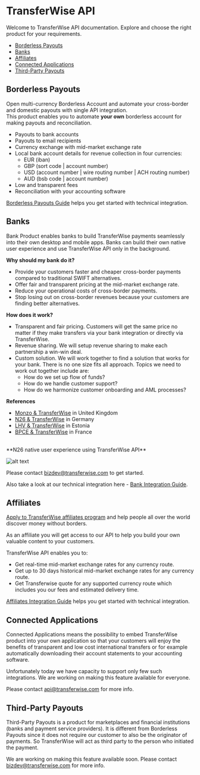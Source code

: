 # TransferWise API
Welcome to TransferWise API documentation. Explore and choose the right product for your requirements. 

* [Borderless Payouts](#transferwise-api-borderless-payouts)                                           
* [Banks](#transferwise-api-banks)                                           
* [Affiliates](#transferwise-api-affiliates)                                           
* [Connected Applications](#transferwise-api-connected-applications)                                           
* [Third-Party Payouts](#transferwise-api-third-party-payouts)                                           

## Borderless Payouts
Open multi-currency Borderless Account and automate your cross-border and domestic payouts with single API integration.   
This product enables you to automate **your own** borderless account for making payouts and reconciliation. 

<ul>
  <li>Payouts to bank accounts</li>
  <li>Payouts to email recipients</li>
  <li>Currency exchange with mid-market exchange rate</li>
  <li>Local bank account details for revenue collection in four currencies:
    <ul>
      <li>EUR (iban)</li>
      <li>GBP (sort code | account number)</li>
      <li>USD (account number | wire routing number | ACH routing number)</li>
      <li>AUD (bsb code | account number)</li>
    </ul>  
  </li>
  <li>Low and transparent fees</li>
  <li>Reconciliation with your accounting software</li>
</ul>

[Borderless Payouts Guide](#borderless-payouts-guide) helps you get started with technical integration.



## Banks
Bank Product enables banks to build TransferWise payments seamlessly into their own desktop and mobile apps. 
Banks can build their own native user experience and use TransferWise API only in the background.

**Why should my bank do it?**

* Provide your customers faster and cheaper cross-border payments compared to traditional SWIFT alternatives.
* Offer fair and transparent pricing at the mid-market exchange rate.
* Reduce your operational costs of cross-border payments.
* Stop losing out on cross-border revenues because your customers are finding better alternatives.

**How does it work?**
<ul>
  <li>Transparent and fair pricing. Customers will get the same price no matter if they make transfers via your bank integration or directly via TransferWise.</li> 
  <li>Revenue sharing. We will setup revenue sharing to make each partnership a win-win deal.</li>
  <li>Custom solution. We will work together to find a solution that works for your bank. There is no one size fits all approach. Topics we need to work out together include are:
    <ul>
      <li>How do we set up flow of funds? </li>
      <li>How do we handle customer support?</li>
      <li>How do we harmonize customer onboarding and AML processes? </li>
    </ul>  
  </li>
</ul>


**References**

* [Monzo & TransferWise](https://monzo.com/blog/2018/06/25/monzo-international-transfers) in United Kingdom 
* [N26 & TransferWise](https://www.lhv.ee/en/transferwise) in Germany
* [LHV & TransferWise](https://n26.com/en-eu/transferwise) in Estonia
* [BPCE & TransferWise](https://www.bankingtech.com/2018/06/bpce-natixis-and-transferwise-team-for-affordable-cross-border-remittances) in France

<br/>
**N26 native user experience using TransferWise API**

![alt text](https://image.ibb.co/m8kXTv/tw_n26_example.png "N26 User Experience")


Please contact bizdev@transferwise.com to get started.

Also take a look at our technical integration here - [Bank Integration Guide](#bank-integrations-guide).



## Affiliates

[Apply to TransferWise affiliates program](https://transferwise.com/partnerwise) and help people all over the world discover money without borders.

As an affiliate you will get access to our API to help you build your own valuable content to your customers.

TransferWise API enables you to:
<ul>
    <li>Get real-time mid-market exchange rates for any currency route.</li>
    <li>Get up to 30 days historical mid-market exchange rates for any currency route.</li>
    <li>Get Transferwise quote for any supported currency route which includes you our fees and estimated delivery time.</li>
</ul>

[Affiliates Integration Guide](#affiliates-integration-guide) helps you get started with technical integration.
  


  
## Connected Applications
Connected Applications means the possibility to embed TransferWise product into your own application 
so that your customers will enjoy the benefits of transparent and low cost international transfers or for example automatically 
downloading their account statements to your accounting software.

Unfortunately today we have capacity to support only few such integrations. We are working on making this feature available for everyone.  

Please contact api@transferwise.com for more info.  




## Third-Party Payouts
Third-Party Payouts is a product for marketplaces and financial institutions (banks and payment service providers).
It is different from Borderless Payouts since it does not require our customer to also be the originator of payments. 
So TransferWise will act as third party to the person who initiated the payment.  

We are working on making this feature available soon. Please contact bizdev@transferwise.com for more info.  


